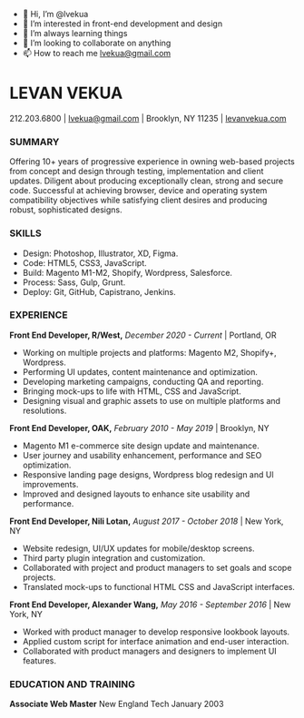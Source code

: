 - 👋 Hi, I’m @lvekua
- 👀 I’m interested in front-end development and design
- 🌱 I’m always learning things
- 💞️ I’m looking to collaborate on anything
- 📫 How to reach me lvekua@gmail.com


# LEVAN VEKUA

212.203.6800 | lvekua@gmail.com | Brooklyn, NY 11235 | [levanvekua.com](https://levanvekua.com)

### SUMMARY
Offering 10+ years of progressive experience in owning web-based projects from concept and design through testing, implementation and client updates. 
Diligent about producing exceptionally clean, strong and secure code. 
Successful at achieving browser, device and operating system compatibility objectives
while satisfying client desires and producing robust, sophisticated designs.

### SKILLS
- Design: Photoshop, Illustrator, XD, Figma.
- Code: HTML5, CSS3, JavaScript.
- Build: Magento M1-M2, Shopify, Wordpress, Salesforce.
- Process: Sass, Gulp, Grunt.
- Deploy: Git, GitHub, Capistrano, Jenkins.

### EXPERIENCE
**Front End Developer, R/West,** *December 2020 - Current* | Portland, OR
- Working on multiple projects and platforms: Magento M2, Shopify+, Wordpress.
- Performing UI updates, content maintenance and optimization.
- Developing marketing campaigns, conducting QA and reporting.
- Bringing mock-ups to life with HTML, CSS and JavaScript.
- Designing visual and graphic assets to use on multiple platforms and resolutions.

**Front End Developer, OAK,** *February 2010 - May 2019* | Brooklyn, NY
- Magento M1 e-commerce site design update and maintenance.
- User journey and usability enhancement, performance and SEO optimization.
- Responsive landing page designs, Wordpress blog redesign and Ul improvements.
- Improved and designed layouts to enhance site usability and performance.

**Front End Developer, Nili Lotan,** *August 2017 - October 2018* | New York, NY
- Website redesign, UI/UX updates for mobile/desktop screens.
- Third party plugin integration and customization.
- Collaborated with project and product managers to set goals and scope projects.
- Translated mock-ups to functional HTML CSS and JavaScript interfaces.

**Front End Developer, Alexander Wang,** *May 2016 - September 2016* | New York, NY
- Worked with product manager to develop responsive lookbook layouts.
- Applied custom script for interface animation and end-user interaction.
- Collaborated with product managers and designers to implement UI features.

### EDUCATION AND TRAINING
**Associate Web Master**
New England Tech January 2003
<!---
lvekua/lvekua is a ✨ special ✨ repository because its `README.md` (this file) appears on your GitHub profile.
You can click the Preview link to take a look at your changes.
--->
